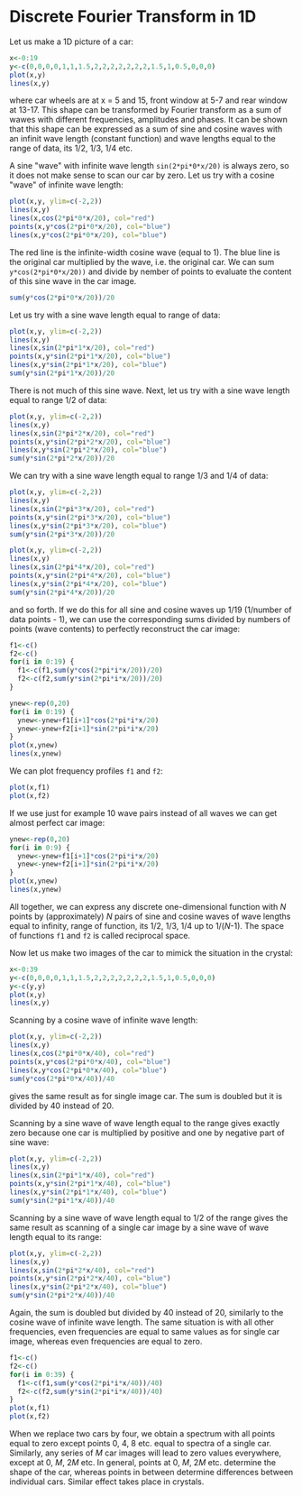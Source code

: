 # Discrete Fourier Transform in 1D

Let us make a 1D picture of a car:

```R
x<-0:19
y<-c(0,0,0,0,1,1,1.5,2,2,2,2,2,2,2,1.5,1,0.5,0,0,0)
plot(x,y)
lines(x,y)
```

where car wheels are at x = 5 and 15, front window at 5-7 and rear window at 13-17.
This shape can be transformed by Fourier transform as a sum of wawes with different
frequencies, amplitudes and phases. It can be shown that this shape can be expressed
as a sum of sine and cosine waves with an infinit wave length (constant function)
and wave lengths equal to the range of data, its 1/2, 1/3, 1/4 etc.

A sine "wave" with infinite wave length `sin(2*pi*0*x/20)` is always zero, so it does
not make sense to scan our car by zero. Let us try with a cosine "wave" of infinite wave length:

```R
plot(x,y, ylim=c(-2,2))
lines(x,y)
lines(x,cos(2*pi*0*x/20), col="red")
points(x,y*cos(2*pi*0*x/20), col="blue")
lines(x,y*cos(2*pi*0*x/20), col="blue")
```

The red line is the infinite-width cosine wave (equal to 1). The blue line is the original
car multiplied by the wave, i.e. the original car. We can sum `y*cos(2*pi*0*x/20))` 
and divide by nember of points to evaluate the content of this sine wave in the car image.

```R
sum(y*cos(2*pi*0*x/20))/20
```

Let us try with a sine wave length equal to range of data:

```R
plot(x,y, ylim=c(-2,2))
lines(x,y)
lines(x,sin(2*pi*1*x/20), col="red")
points(x,y*sin(2*pi*1*x/20), col="blue")
lines(x,y*sin(2*pi*1*x/20), col="blue")
sum(y*sin(2*pi*1*x/20))/20
```

There is not much of this sine wave. Next, let us try with a sine wave length equal
to range 1/2 of data:

```R
plot(x,y, ylim=c(-2,2))
lines(x,y)
lines(x,sin(2*pi*2*x/20), col="red")
points(x,y*sin(2*pi*2*x/20), col="blue")
lines(x,y*sin(2*pi*2*x/20), col="blue")
sum(y*sin(2*pi*2*x/20))/20
```

We can try with a sine wave length equal to range 1/3 and 1/4 of data:

```R
plot(x,y, ylim=c(-2,2))
lines(x,y)
lines(x,sin(2*pi*3*x/20), col="red")
points(x,y*sin(2*pi*3*x/20), col="blue")
lines(x,y*sin(2*pi*3*x/20), col="blue")
sum(y*sin(2*pi*3*x/20))/20
```

```R
plot(x,y, ylim=c(-2,2))
lines(x,y)
lines(x,sin(2*pi*4*x/20), col="red")
points(x,y*sin(2*pi*4*x/20), col="blue")
lines(x,y*sin(2*pi*4*x/20), col="blue")
sum(y*sin(2*pi*4*x/20))/20
```

and so forth. If we do this for all sine and cosine waves up 1/19 (1/number of data points - 1),
we can use the corresponding sums divided by numbers of points (wave contents) to perfectly
reconstruct the car image:

```R
f1<-c()
f2<-c()
for(i in 0:19) {
  f1<-c(f1,sum(y*cos(2*pi*i*x/20))/20)
  f2<-c(f2,sum(y*sin(2*pi*i*x/20))/20)
}
```

```R
ynew<-rep(0,20)
for(i in 0:19) {
  ynew<-ynew+f1[i+1]*cos(2*pi*i*x/20)
  ynew<-ynew+f2[i+1]*sin(2*pi*i*x/20)
}
plot(x,ynew)
lines(x,ynew)
```

We can plot frequency profiles `f1` and `f2`:

```R
plot(x,f1)
plot(x,f2)
```

If we use just for example 10 wave pairs instead of all waves we can get almost perfect
car image:

```R
ynew<-rep(0,20)
for(i in 0:9) {
  ynew<-ynew+f1[i+1]*cos(2*pi*i*x/20)
  ynew<-ynew+f2[i+1]*sin(2*pi*i*x/20)
}
plot(x,ynew)
lines(x,ynew)
```

All together, we can express any discrete one-dimensional function with *N* points by (approximately)
*N* pairs of sine and cosine waves of wave lengths equal to infinity, range of function, its 1/2, 1/3,
1/4 up to 1/(*N*-1). The space of functions `f1` and `f2` is called reciprocal space.

Now let us make two images of the car to mimick the situation in the crystal:

```R
x<-0:39
y<-c(0,0,0,0,1,1,1.5,2,2,2,2,2,2,2,1.5,1,0.5,0,0,0)
y<-c(y,y)
plot(x,y)
lines(x,y)
```

Scanning by a cosine wave of infinite wave length:

```R
plot(x,y, ylim=c(-2,2))
lines(x,y)
lines(x,cos(2*pi*0*x/40), col="red")
points(x,y*cos(2*pi*0*x/40), col="blue")
lines(x,y*cos(2*pi*0*x/40), col="blue")
sum(y*cos(2*pi*0*x/40))/40
```

gives the same result as for single image car. The sum is doubled but it is divided by 40 instead of 20.

Scanning by a sine wave of wave length equal to the range gives exactly zero because one car is multiplied
by positive and one by negative part of sine wave:

```R
plot(x,y, ylim=c(-2,2))
lines(x,y)
lines(x,sin(2*pi*1*x/40), col="red")
points(x,y*sin(2*pi*1*x/40), col="blue")
lines(x,y*sin(2*pi*1*x/40), col="blue")
sum(y*sin(2*pi*1*x/40))/40
```

Scanning by a sine wave of wave length equal to 1/2 of the range gives the same result as scanning of a
single car image by a sine wave of wave length equal to its range:

```R
plot(x,y, ylim=c(-2,2))
lines(x,y)
lines(x,sin(2*pi*2*x/40), col="red")
points(x,y*sin(2*pi*2*x/40), col="blue")
lines(x,y*sin(2*pi*2*x/40), col="blue")
sum(y*sin(2*pi*2*x/40))/40
```

Again, the sum is doubled but divided by 40 instead of 20, similarly to the cosine wave of infinite
wave length. The same situation is with all other frequencies, even frequencies are equal to same values
as for single car image, whereas even frequencies are equal to zero.

```R
f1<-c()
f2<-c()
for(i in 0:39) {
  f1<-c(f1,sum(y*cos(2*pi*i*x/40))/40)
  f2<-c(f2,sum(y*sin(2*pi*i*x/40))/40)
}
plot(x,f1)
plot(x,f2)
```

When we replace two cars by four, we obtain a spectrum with all points equal to zero except points
0, 4, 8 etc. equal to spectra of a single car. Similarly, any series of *M* car images will lead to
zero values everywhere, except at 0, *M*, 2*M* etc. In general, points at 0, *M*, 2*M* etc. determine
the shape of the car, whereas points in between determine differences between individual cars.
Similar effect takes place in crystals.

